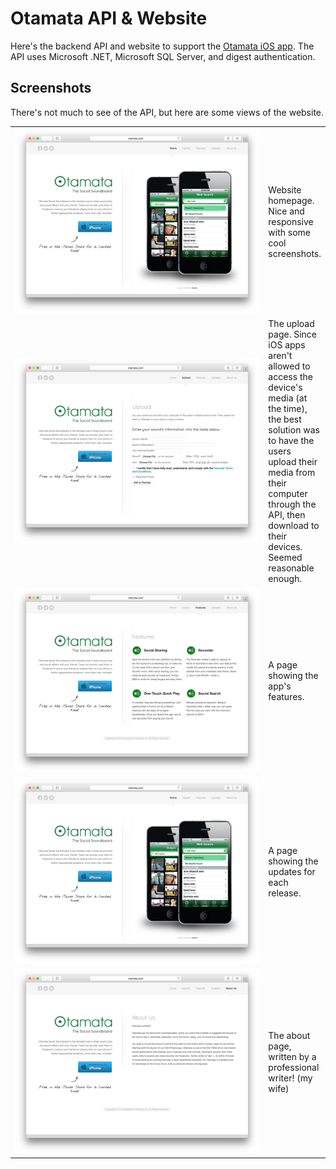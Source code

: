 Otamata API & Website
=====================

Here's the backend API and website to support the [Otamata iOS app](https://github.com/jbaumbach/Otamata-iOS).  The API uses Microsoft .NET,
Microsoft SQL Server, and digest authentication.  

Screenshots
-----------
There's not much to see of the API, but here are some views of the website.

<table cellpadding="10">


<tr>
<td width="500"><img src="Screenshots/ss-web-main.png" alt="Screenshot" /></td>
<td>Website homepage. Nice and responsive with some cool screenshots.</td>
</tr>

<tr>
<td><img src="Screenshots/ss-web-upload.png" alt="Screenshot" /></td>
<td>The upload page.  Since iOS apps aren't allowed to access the device's media (at the time), the best solution was to 
have the users upload their media from their computer through the API, then download to their devices.  Seemed reasonable
enough.</td>
</tr>

<tr>
<td><img src="Screenshots/ss-web-features.png" alt="Screenshot" /></td>
<td>A page showing the app's features.</td>
</tr>

<tr>
<td><img src="Screenshots/ss-web-main.png" alt="Screenshot" /></td>
<td>A page showing the updates for each release.</td>
</tr>

<tr>
<td><img src="Screenshots/ss-web-about.png" alt="Screenshot" /></td>
<td>The about page, written by a professional writer! (my wife)</td>
</tr>



</table>


